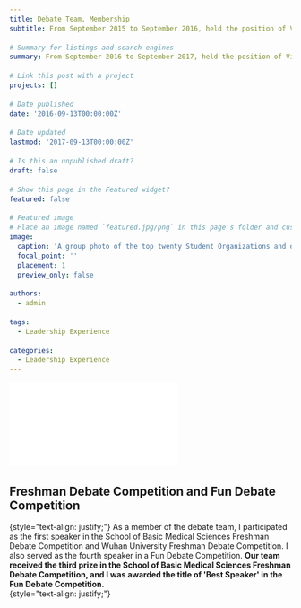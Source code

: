 ```yaml
---
title: Debate Team, Membership
subtitle: From September 2015 to September 2016, held the position of Vice President in the Supervision Department at the Student Union Guidance Center, Wuhan University, for one year.

# Summary for listings and search engines
summary: From September 2016 to September 2017, held the position of Vice President in the Supervision Department at the Student Union Guidance Center, Wuhan University, for one year.

# Link this post with a project
projects: []

# Date published
date: '2016-09-13T00:00:00Z'

# Date updated
lastmod: '2017-09-13T00:00:00Z'

# Is this an unpublished draft?
draft: false

# Show this page in the Featured widget?
featured: false

# Featured image
# Place an image named `featured.jpg/png` in this page's folder and customize its options here.
image:
  caption: 'A group photo of the top twenty Student Organizations and organizers from the 2015-2016 Wuhan University Top Ten Student Organizations Selection Evening'
  focal_point: ''
  placement: 1
  preview_only: false

authors:
  - admin

tags:
  - Leadership Experience

categories:
  - Leadership Experience
---
```



![pdf](./The-attachment-to-possession-is-the-existential-tragedy-of-human-life.pdf)
## Freshman Debate Competition and Fun Debate Competition  
{style="text-align: justify;"}
As a member of the debate team, I participated as the first speaker in the School of Basic Medical Sciences Freshman Debate Competition and Wuhan University Freshman Debate Competition. I also served as the fourth speaker in a Fun Debate Competition. **Our team received the third prize in the School of Basic Medical Sciences Freshman Debate Competition, and I was awarded the title of 'Best Speaker' in the Fun Debate Competition.**  
{style="text-align: justify;"}

